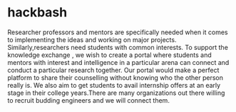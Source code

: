 # hackbash

Researcher professors and mentors are specifically needed when it comes to implementing the ideas and working on major projects. Similarly,researchers need students with common interests. To support the knowledge exchange , we wish to create a portal where students and mentors with interest and intelligence in a particular arena can connect and conduct a particular research together. Our portal would make a perfect platform to share their counselling without knowing who the other person really is. We also aim to get students to avail internship offers at an early stage in their college years.There are many organizations out there willing to recruit budding engineers and we will connect them.
